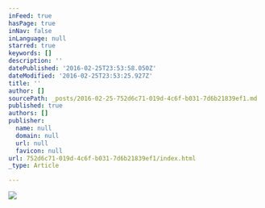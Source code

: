 ```yaml
---
inFeed: true
hasPage: true
inNav: false
inLanguage: null
starred: true
keywords: []
description: ''
datePublished: '2016-02-25T23:53:58.050Z'
dateModified: '2016-02-25T23:53:25.927Z'
title: ''
author: []
sourcePath: _posts/2016-02-25-752d6c71-019d-4c6f-b031-7d6b21839ef1.md
published: true
authors: []
publisher:
  name: null
  domain: null
  url: null
  favicon: null
url: 752d6c71-019d-4c6f-b031-7d6b21839ef1/index.html
_type: Article

---
```

![](https://the-grid-user-content.s3-us-west-2.amazonaws.com/68884857-7eaa-43aa-b66a-b410f553f041.gif)
